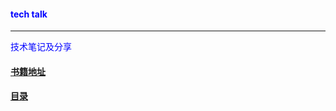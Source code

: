 #### <font color="blue">tech talk

---

技术笔记及分享

#### [书籍地址](https://maniafish.github.io/tech_talk/)

#### [目录](./SUMMARY.md)
